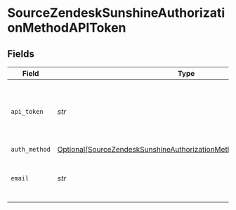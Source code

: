 # SourceZendeskSunshineAuthorizationMethodAPIToken


## Fields

| Field                                                                                                                                                     | Type                                                                                                                                                      | Required                                                                                                                                                  | Description                                                                                                                                               |
| --------------------------------------------------------------------------------------------------------------------------------------------------------- | --------------------------------------------------------------------------------------------------------------------------------------------------------- | --------------------------------------------------------------------------------------------------------------------------------------------------------- | --------------------------------------------------------------------------------------------------------------------------------------------------------- |
| `api_token`                                                                                                                                               | *str*                                                                                                                                                     | :heavy_check_mark:                                                                                                                                        | API Token. See the <a href="https://docs.airbyte.com/integrations/sources/zendesk_sunshine">docs</a> for information on how to generate this key.         |
| `auth_method`                                                                                                                                             | [Optional[SourceZendeskSunshineAuthorizationMethodAPITokenAuthMethod]](../../models/shared/sourcezendesksunshineauthorizationmethodapitokenauthmethod.md) | :heavy_minus_sign:                                                                                                                                        | N/A                                                                                                                                                       |
| `email`                                                                                                                                                   | *str*                                                                                                                                                     | :heavy_check_mark:                                                                                                                                        | The user email for your Zendesk account                                                                                                                   |